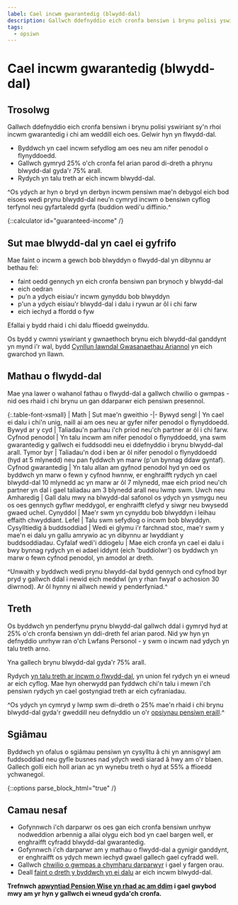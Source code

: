 ```yaml
---
label: Cael incwm gwarantedig (blwydd-dal)
description: Gallwch ddefnyddio eich cronfa bensiwn i brynu polisi yswiriant sy'n rhoi incwm gwarantedig i chi am weddill eich oes.
tags:
  - opsiwn
---
```


# Cael incwm gwarantedig (blwydd-dal)

## Trosolwg

Gallwch ddefnyddio eich cronfa bensiwn i brynu polisi yswiriant sy'n rhoi incwm gwarantedig i chi am weddill eich oes. Gelwir hyn yn flwydd-dal.

- Byddwch yn cael incwm sefydlog am oes neu am nifer penodol o flynyddoedd.
- Gallwch gymryd 25% o'ch cronfa fel arian parod di-dreth a phrynu blwydd-dal gyda'r 75% arall.
- Rydych yn talu treth ar eich incwm blwydd-dal.

^Os ydych ar hyn o bryd yn derbyn incwm pensiwn mae'n debygol eich bod eisoes wedi prynu blwydd-dal neu'n cymryd incwm o bensiwn cyflog terfynol neu gyfartaledd gyrfa (buddion wedi'u diffinio.^

{::calculator id="guaranteed-income" /}

## Sut mae blwydd-dal yn cael ei gyfrifo

Mae faint o incwm a gewch bob blwyddyn o flwydd-dal yn dibynnu ar bethau fel:

- faint oedd gennych yn eich cronfa bensiwn pan brynoch y blwydd-dal
- eich oedran
- pu’n a ydych eisiau'r incwm gynyddu bob blwyddyn
- p'un a ydych eisiau'r blwydd-dal i dalu i rywun ar ôl i chi farw
- eich iechyd a ffordd o fyw

Efallai y bydd rhaid i chi dalu ffioedd gweinyddu.

Os bydd y cwmni yswiriant y gwnaethoch brynu eich blwydd-dal ganddynt yn mynd i'r wal, bydd [Cynllun Iawndal Gwasanaethau Ariannol](/protection) yn eich gwarchod yn llawn.

## Mathau o flwydd-dal

Mae yna lawer o wahanol fathau o flwydd-dal a gallwch chwilio o gwmpas - nid oes rhaid i chi brynu un gan ddarparwr eich pensiwn presennol.

{:.table-font-xsmall}
| Math | Sut mae'n gweithio
-|-
Bywyd sengl | Yn cael ei dalu i chi'n unig, naill ai am oes neu ar gyfer nifer penodol o flynyddoedd.
Bywyd ar y cyd | Taliadau'n parhau i'ch priod neu'ch partner ar ôl i chi farw.
Cyfnod penodol | Yn talu incwm am nifer penodol o flynyddoedd, yna swm gwarantedig y gallwch ei fuddsoddi neu ei ddefnyddio i brynu blwydd-dal arall.
Tymor byr | Taliadau'n dod i ben ar ôl nifer penodol o flynyddoedd (hyd at 5 mlynedd) neu pan fyddwch yn marw (p'un bynnag ddaw gyntaf).
Cyfnod gwarantedig | Yn talu allan am gyfnod penodol hyd yn oed os byddwch yn marw o fewn y cyfnod hwnnw, er enghraifft rydych yn cael blwydd-dal 10 mlynedd ac yn marw ar ôl 7 mlynedd, mae eich priod neu'ch partner yn dal i gael taliadau am 3 blynedd arall neu lwmp swm.
Uwch neu Amharedig | Gall dalu mwy na blwydd-dal safonol os ydych yn ysmygu neu os oes gennych gyflwr meddygol, er enghraifft clefyd y siwgr neu bwysedd gwaed uchel.
Cynyddol | Mae'r swm yn cynyddu bob blwyddyn i leihau effaith chwyddiant.
Lefel | Talu swm sefydlog o incwm bob blwyddyn.
Cysylltiedig â buddsoddiad | Wedi ei glymu i'r farchnad stoc, mae'r swm y mae'n ei dalu yn gallu amrywio ac yn dibynnu ar lwyddiant y buddsoddiadau.
Cyfalaf wedi'i ddiogelu | Mae eich cronfa yn cael ei dalu i bwy bynnag rydych yn ei adael iddynt (eich 'buddiolwr') os byddwch yn marw o fewn cyfnod penodol, yn amodol ar dreth.

^Unwaith y byddwch wedi prynu blwydd-dal bydd gennych ond cyfnod byr pryd y gallwch ddal i newid eich meddwl (yn y rhan fwyaf o achosion 30 diwrnod). Ar ôl hynny ni allwch newid y penderfyniad.^

## Treth

Os byddwch yn penderfynu prynu blwydd-dal gallwch ddal i gymryd hyd at 25% o'ch cronfa bensiwn yn ddi-dreth fel arian parod. Nid yw hyn yn defnyddio unrhyw ran o'ch Lwfans Personol - y swm o incwm nad ydych yn talu treth arno.

Yna gallech brynu blwydd-dal gyda'r 75% arall.

Rydych [yn talu treth ar incwm o flwydd-dal](/tax), yn union fel rydych yn ei wneud ar eich cyflog. Mae hyn oherwydd pan fyddwch chi'n talu i mewn i'ch pensiwn rydych yn cael gostyngiad treth ar eich cyfraniadau.

^Os ydych yn cymryd y lwmp swm di-dreth o 25% mae'n rhaid i chi brynu blwydd-dal gyda'r gweddill neu defnyddio un o'r [opsiynau pensiwn eraill](/pension-pot-options).^

## Sgiâmau
Byddwch yn ofalus o sgiâmau pensiwn yn cysylltu â chi yn annisgwyl am fuddsoddiad neu gyfle busnes nad ydych wedi siarad â hwy am o'r blaen. Gallech golli eich holl arian ac yn wynebu treth o hyd at 55% a ffioedd ychwanegol.

{::options parse_block_html="true" /}
<div class="next-steps next-steps--guaranteed-income">

## Camau nesaf

- Gofynnwch i'ch darparwr os oes gan eich cronfa bensiwn unrhyw nodweddion arbennig a allai olygu eich bod yn cael bargen well, er enghraifft cyfradd blwydd-dal gwarantedig.
- Gofynnwch i'ch darparwr am y mathau o flwydd-dal a gynigir ganddynt, er enghraifft os ydych mewn iechyd gwael gallech gael cyfradd well.
- Gallwch [chwilio o gwmpas a chymharu darparwyr](/shop-around) i gael y fargen orau.
- Deall [faint o dreth y byddwch yn ei dalu](/tax) ar eich incwm blwydd-dal.

**Trefnwch [apwyntiad Pension Wise yn rhad ac am ddim](/appointments?icn=book-appointment&amp;ici=bottom-guaranteed-income) i gael gwybod mwy am yr hyn y gallwch ei wneud gyda'ch cronfa.**

</div>
